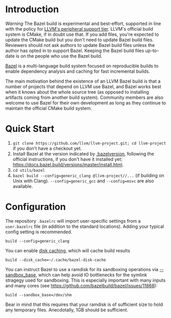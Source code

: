 # Introduction

*Warning* The Bazel build is experimental and best-effort, supported in line
with the policy for
[LLVM's peripheral support tier](https://llvm.org/docs/SupportPolicy.html).
LLVM's official build system is CMake, if in doubt use that. If you add files,
you're expected to update the CMake build but you don't need to update Bazel
build files. Reviewers should not ask authors to update Bazel build files unless
the author has opted in to support Bazel. Keeping the Bazel build files
up-to-date is on the people who use the Bazel build.

[Bazel](https://bazel.build/) is a multi-language build system focused on
reproducible builds to enable dependency analysis and caching for fast
incremental builds.

The main motivation behind the existence of an LLVM Bazel build is that a number
of projects that depend on LLVM use Bazel, and Bazel works best when it knows
about the whole source tree (as opposed to installing artifacts coming from
another build system). Community members are also welcome to use Bazel for their
own development as long as they continue to maintain the official CMake build
system.

# Quick Start

1. `git clone https://github.com/llvm/llvm-project.git; cd llvm-project` if
   you don't have a checkout yet.
2. Install Bazel at the version indicated by [.bazelversion](./bazelversion),
   following the official instructions, if you don't have it installed yet:
   https://docs.bazel.build/versions/master/install.html.
3. `cd utils/bazel`
4. `bazel build --config=generic_clang @llvm-project//...` (if building on Unix
   with Clang). `--config=generic_gcc` and `--config=msvc` are also available.


# Configuration

The repository `.bazelrc` will import user-specific settings from a
`user.bazelrc` file (in addition to the standard locations). Adding your typical
config setting is recommended.

```.bazelrc
build --config=generic_clang
```

You can enable
[disk caching](https://docs.bazel.build/versions/master/remote-caching.html#disk-cache),
which will cache build results

```.bazelrc
build --disk_cache=~/.cache/bazel-disk-cache
```

You can instruct Bazel to use a ramdisk for its sandboxing operations via
[--sandbox_base](https://docs.bazel.build/versions/master/command-line-reference.html#flag--sandbox_base),
which can help avoid IO bottlenecks for the symlink stragegy used for
sandboxing. This is especially important with many inputs and many cores (see
https://github.com/bazelbuild/bazel/issues/11868):

```.bazelrc
build --sandbox_base=/dev/shm
```

Bear in mind that this requires that your ramdisk is of sufficient size to hold
any temporary files. Anecdotally, 1GB should be sufficient.
